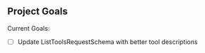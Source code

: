 ## Project Goals

Current Goals:

- [ ] Update ListToolsRequestSchema with better tool descriptions
